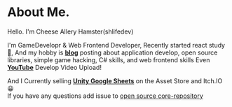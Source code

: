  # About Me.
 
Hello. I'm Cheese Allery Hamster(shlifedev)

 I'm GameDevelopr & Web Frontend Developer, Recently started react study 🤔, And my hobby is **[blog](https://shlifedev.tistory.com/)** posting about application develop, open source libraries, simple game hacking, C# skills, and web frontend skills Even **[YouTube](https://www.youtube.com/channel/UCm1oY9SLzVgVPCvMcqcDUdg)** Develop Video Upload!
 
  And I Currently selling **[Unity Google Sheets](https://shlifedev.gitbook.io/unitygooglesheet/)** on the Asset Store and Itch.IO 😀  
  If you have any questions add issue to [open source core-repository](https://github.com/shlifedev/GoogleSheet-Database)

 
